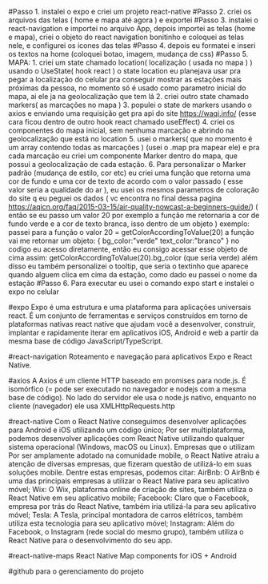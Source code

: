 #Passo 1. 
instalei o expo e criei um projeto react-native
#Passo 2. 
criei os arquivos das telas ( home e mapa até agora ) e exportei
#Passo 3. 
instalei o react-navigation e importei no arquivo App, depois importei as telas (home e mapa), criei o objeto do react navigation bonitinho e coloquei as telas nele, e configurei os icones das telas
#Passo 4. 
depois eu formatei e inseri os textos na home (coloquei botao, imagem, mudança de css)
#Passo 5. 
MAPA:
    1. criei um state chamado location( localização ( usada no mapa ) ) usando o UseState( hook react )
        o state location eu planejava usar pra pegar a localização do celular pra conseguir mostrar as estações mais próximas da pessoa, no momento só é usado como parametro inicial do mapa, ai ele ja na geolocalização que tem lá
    2. criei outro state chamado markers( as marcações no mapa )
    3. populei o state de markers usando o axios e enviando uma requisição get pra api do site https://waqi.info/ (esse cara ficou dentro de outro hook react chamado useEffect)
    4. criei os componentes do mapa inicial, sem nenhuma marcação e abrindo na geolocalização que está no location
    5. usei o markers( que no momento é um array contendo todas as marcações ) (usei o .map pra mapear ele) e pra cada marcação eu criei um componente Marker dentro do mapa, que possui a geolocalização de cada estação.
    6. Para personalizar o Marker padrão (mudança de estilo, cor etc) eu criei uma função que retorna uma cor de fundo e uma cor de texto de acordo com o valor passado ( esse valor seria a qualidade do ar ), eu usei os mesmos parametros de coloração do site q eu peguei os dados ( vc encontra no final dessa pagina https://aqicn.org/faq/2015-03-15/air-quality-nowcast-a-beginners-guide/) ( então se eu passo um valor 20 por exemplo a função me retornaria a cor de fundo verde e a cor de texto branca, isso dentro de um objeto )
        exemplo:
            passei para a função o valor 20 = getColorAccordingToValue(20)
            a função vai me retornar um objeto:
            {
                bg_color:"verde"
                text_color:"branco"
            }
            no codigo eu acesso diretamente, então eu consigo acessar esse objeto de cima assim:
            getColorAccordingToValue(20).bg_color (que seria verde)
    além disso eu também personalizei o tooltip, que seria o textinho que aparece quando alguem clica em cima da estação, como dado eu passei o nome da estação
#Passo 6. 
Para executar eu usei o comando expo start e instalei o expo no celular

#expo
Expo é uma estrutura e uma plataforma para aplicações universais react. É um conjunto de ferramentas e serviços construídos em torno de plataformas nativas react native que ajudam você a desenvolver, construir, implantar e rapidamente iterar em aplicativos iOS, Android e web a partir da mesma base de código JavaScript/TypeScript.

#react-navigation
Roteamento e navegação para aplicativos Expo e React Native.

#axios
A Axios é um cliente HTTP baseado em promises para node.js. É isomórfico (= pode ser executado no navegador e nodejs com a mesma base de código). No lado do servidor ele usa o node.js nativo, enquanto no cliente (navegador) ele usa XMLHttpRequests.http

#react-native
Com o React Native conseguimos desenvolver aplicações para Android e iOS utilizando um código único;
Por ser multiplataforma, podemos desenvolver aplicações com React Native utilizando qualquer sistema operacional (Windows, macOS ou Linux).
Empresas que o utilizam
Por ser amplamente adotado na comunidade mobile, o React Native atraiu a atenção de diversas empresas, que fizeram questão de utilizá-lo em suas soluções mobile. Dentre estas empresas, podemos citar:
AirBnb: O AirBnb é uma das principais empresas a utilizar o React Native para seu aplicativo móvel;
Wix: O Wix, plataforma online de criação de sites, também utiliza o React Native em seu aplicativo mobile;
Facebook: Claro que o Facebook, empresa por trás do React Native, também iria utilizá-la para seu aplicativo móvel;
Tesla: A Tesla, principal montadora de carros elétricos, também utiliza esta tecnologia para seu aplicativo móvel;
Instagram: Além do Facebook, o Instagram (rede social do mesmo grupo), também utiliza o React Native para o desenvolvimento do seu app.

#react-native-maps
React Native Map components for iOS + Android

#github 
para o gerenciamento do projeto